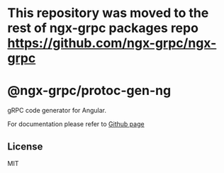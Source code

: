# This repository was moved to the rest of ngx-grpc packages repo https://github.com/ngx-grpc/ngx-grpc

# @ngx-grpc/protoc-gen-ng

gRPC code generator for Angular.

For documentation please refer to [Github page](https://github.com/ngx-grpc/ngx-grpc)

## License

MIT
